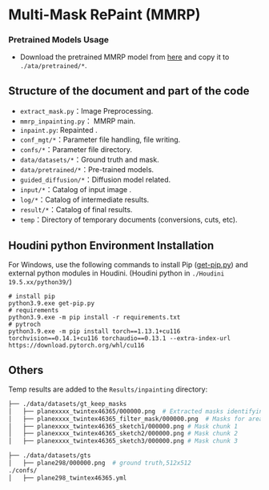 # Multi-Mask RePaint (MMRP)

### Pretrained Models Usage

- Download the pretrained MMRP model from [here](https://www.dropbox.com/scl/fi/mc3gsvsbxhp27sl0rknbw/ema_0.9999_151161.pt?rlkey=te3n8gxt3op0zkpxltxxnba79&dl=0) and copy it to `./ata/pretrained/*`.


## Structure of the document and part of the code

- `extract_mask.py`：Image Preprocessing.
- `mmrp_inpainting.py`： MMRP main.
- `inpaint.py`: Repainted .
- `conf_mgt/*`：Parameter file handling, file writing.
- `confs/*`：Parameter file directory.
- `data/datasets/*`：Ground truth and mask.
- `data/pretrained/*`：Pre-trained models.
- `guided_diffusion/*`：Diffusion model related.
- `input/*`：Catalog of input image .
- `log/*`：Catalog of intermediate results.
- `result/*`：Catalog of final results.
- `temp`：Directory of temporary documents (conversions, cuts, etc).

## Houdini python Environment Installation

For Windows, use the following commands to install Pip ([get-pip.py](https://bootstrap.pypa.io/get-pip.py)) and external python modules in Houdini. (Houdini python in `./Houdini 19.5.xx/python39/`)

```
# install pip
python3.9.exe get-pip.py
# requirements
python3.9.exe -m pip install -r requirements.txt
# pytroch
python3.9.exe -m pip install torch==1.13.1+cu116 torchvision==0.14.1+cu116 torchaudio==0.13.1 --extra-index-url https://download.pytorch.org/whl/cu116
```

## Others

Temp results are added to the `Results/inpainting` directory:

```bash
├── ./data/datasets/gt_keep_masks
│   ├── planexxxx_twintex46365/000000.png  # Extracted masks identifying missing regions, black is missing,white is known
│   ├── planexxxx_twintex46365_filter_mask/000000.png  # Masks for areas that don't need to be patched up
│   ├── planexxxx_twintex46365_sketch1/000000.png # Mask chunk 1
│   ├── planexxxx_twintex46365_sketch2/000000.png # Mask chunk 2
│   ├── planexxxx_twintex46365_sketch3/000000.png # Mask chunk 3

├── ./data/datasets/gts
│   ├── plane298/000000.png  # ground truth,512x512
./confs/
│   ├── plane298_twintex46365.yml
```



